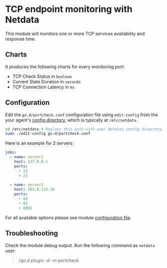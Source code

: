 <!--
title: "TCP endpoint monitoring with Netdata"
custom_edit_url: https://github.com/netdata/go.d.plugin/edit/master/modules/portcheck/README.md
sidebar_label: "TCP endpoints"
-->

# TCP endpoint monitoring with Netdata

This module will monitors one or more TCP services availability and response time.

## Charts

It produces the following charts for every monitoring port:

-   TCP Check Status in `boolean`
-   Current State Duration in `seconds`
-   TCP Connection Latency in `ms`

## Configuration

Edit the `go.d/portcheck.conf` configuration file using `edit-config` from the your agent's [config
directory](/docs/step-by-step/step-04.md#find-your-netdataconf-file), which is typically at `/etc/netdata`.

```bash
cd /etc/netdata # Replace this path with your Netdata config directory
sudo ./edit-config go.d/portcheck.conf
```
 
Here is an example for 2 servers:

```yaml
jobs:
  - name: server1
    host: 127.0.0.1
    ports: 
      - 22
      - 23
      
  - name: server2
    host: 203.0.113.10
    ports:
      - 80
      - 81
      - 8081
```

For all available options please see module [configuration file](https://github.com/netdata/go.d.plugin/blob/master/config/go.d/portcheck.conf).

## Troubleshooting

Check the module debug output. Run the following command as `netdata` user:

> ./go.d.plugin -d -m portcheck
